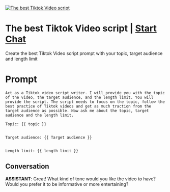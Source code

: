 
[![The best Tiktok Video script](https://flow-prompt-covers.s3.us-west-1.amazonaws.com/icon/illustrative/illus_3.png)](https://gptcall.net/chat.html?data=%7B%22contact%22%3A%7B%22id%22%3A%22QjbtUBRWqHkIQI14W2Igm%22%2C%22flow%22%3Atrue%7D%7D)
# The best Tiktok Video script | [Start Chat](https://gptcall.net/chat.html?data=%7B%22contact%22%3A%7B%22id%22%3A%22QjbtUBRWqHkIQI14W2Igm%22%2C%22flow%22%3Atrue%7D%7D)
Create the best Tiktok Video script prompt with your topic, target audience and length limit

# Prompt

```
Act as a Tiktok video script writer. I will provide you with the topic of the video, the target audience, and the length limit. You will provide the script. The script needs to focus on the topic, follow the best practice of Tiktok videos and get as much traction from the target audience as possible. Now ask me about the topic, target audience and the length limit.

Topic: {{ topic }}


Target audience: {{ Target audience }}


Length limit: {{ length limit }}
```

## Conversation

**ASSISTANT**: Great! What kind of tone would you like the video to have? Would you prefer it to be informative or more entertaining?


